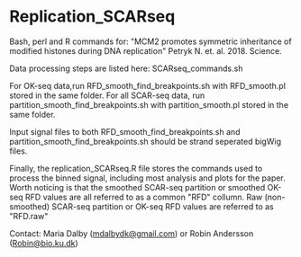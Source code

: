 # Replication_SCARseq

Bash, perl and R commands for:
"MCM2 promotes symmetric inheritance of modified histones during DNA replication" Petryk N. et. al. 2018. Science.

Data processing steps are listed here: SCARseq_commands.sh

For OK-seq data,run RFD_smooth_find_breakpoints.sh with RFD_smooth.pl stored in the same folder.
For all SCAR-seq data, run partition_smooth_find_breakpoints.sh	with partition_smooth.pl stored in the same folder.

Input signal files to both RFD_smooth_find_breakpoints.sh and partition_smooth_find_breakpoints.sh should be strand seperated bigWig files.

Finally, the replication_SCARseq.R file stores the commands used to process the binned signal, including most analysis and plots for the paper. Worth noticing is that the smoothed SCAR-seq partition or smoothed OK-seq RFD values are all referred to as a common "RFD" collumn. Raw (non-smoothed) SCAR-seq partition or OK-seq RFD values are referred to as "RFD.raw"

Contact: Maria Dalby (mdalbydk@gmail.com) or Robin Andersson (Robin@bio.ku.dk)
